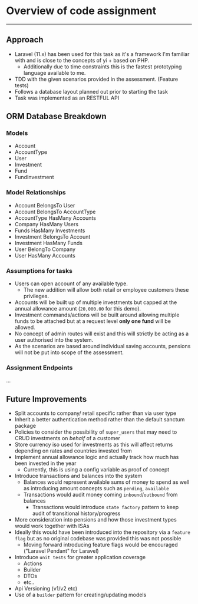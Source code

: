 # Overview of code assignment
---------------------------------------------------------

## Approach

- Laravel (11.x) has been used for this task as it's a framework I'm familiar with and is close to the concepts of yi +
  based on PHP.
    - Additionally due to time constraints this is the fastest prototyping language available to me.
- TDD with the given scenarios provided in the assessment. (Feature tests)
- Follows a database layout planned out prior to starting the task
- Task was implemented as an RESTFUL API

## ORM Database Breakdown

### Models

- Account
- AccountType
- User
- Investment
- Fund
- FundInvestment

### Model Relationships

- Account BelongsTo User
- Account BelongsTo AccountType
- AccountType HasMany Accounts
- Company HasMany Users
- Funds HasMany Investments
- Investment BelongsTo Account
- Investment HasMany Funds
- User BelongTo Company
- User HasMany Accounts

### Assumptions for tasks

- Users can open account of any available type.
    - The new addition will allow both retail or employee customers these privileges.
- Accounts will be built up of multiple investments but capped at the annual allowance amount (`20,000.00` for this
  demo).
- Investment commands/actions will be built around allowing multiple funds to be attached but at a request level **only
  one fund** will be allowed.
- No concept of admin routes will exist and this will strictly be acting as a user authorised into the system.
- As the scenarios are based around individual saving accounts, pensions will not be put into scope of the assessment.

### Assignment Endpoints
...

## Future Improvements

- Split accounts to company/ retail specific rather than via user type
- Inherit a better authentication method rather than the default sanctum package
- Policies to consider the possibility of `super_users` that may need to CRUD investments on *behalf* of a customer
- Store currency iso used for investments as this will affect returns depending on rates and countries invested from
- Implement annual allowance logic and actually track how much has been invested in the year
    - Currently, this is using a config variable as proof of concept
- Introduce transactions and balances into the system
    - Balances would represent available sums of money to spend as well as introducing amount concepts such
      as `pending`, `available`
    - Transactions would audit money coming `inbound`/`outbound` from balances
        - Transactions would introduce `state factory` pattern to keep audit of transitional history/progress
- More consideration into pensions and how those investment types would work together with ISAs
- Ideally this would have been introduced into the repository via a `feature flag` but as no original codebase was
  provided this was not possible
    - Moving forward introducing feature flags would be encouraged ("Laravel Pendant" for Laravel)
- Introduce `unit tests` for greater application coverage
    - Actions
    - Builder
    - DTOs
    - etc..
- Api Versioning (v1/v2 etc)
- Use of a `builder` pattern for creating/updating models
